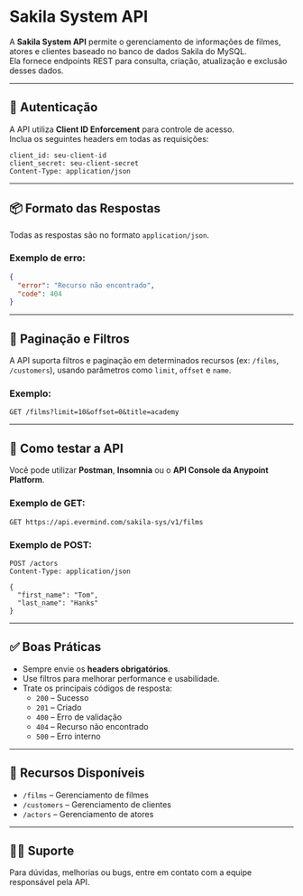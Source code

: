
# Sakila System API

A **Sakila System API** permite o gerenciamento de informações de filmes, atores e clientes baseado no banco de dados Sakila do MySQL.  
Ela fornece endpoints REST para consulta, criação, atualização e exclusão desses dados.

---

## 🔐 Autenticação

A API utiliza **Client ID Enforcement** para controle de acesso.  
Inclua os seguintes headers em todas as requisições:

```http
client_id: seu-client-id
client_secret: seu-client-secret
Content-Type: application/json
```

---

## 📦 Formato das Respostas

Todas as respostas são no formato `application/json`.

### Exemplo de erro:
```json
{
  "error": "Recurso não encontrado",
  "code": 404
}
```

---

## 📃 Paginação e Filtros

A API suporta filtros e paginação em determinados recursos (ex: `/films`, `/customers`), usando parâmetros como `limit`, `offset` e `name`.

### Exemplo:
```http
GET /films?limit=10&offset=0&title=academy
```

---

## 🔧 Como testar a API

Você pode utilizar **Postman**, **Insomnia** ou o **API Console da Anypoint Platform**.

### Exemplo de GET:
```http
GET https://api.evermind.com/sakila-sys/v1/films
```

### Exemplo de POST:
```http
POST /actors
Content-Type: application/json

{
  "first_name": "Tom",
  "last_name": "Hanks"
}
```

---

## ✅ Boas Práticas

- Sempre envie os **headers obrigatórios**.
- Use filtros para melhorar performance e usabilidade.
- Trate os principais códigos de resposta:
  - `200` – Sucesso
  - `201` – Criado
  - `400` – Erro de validação
  - `404` – Recurso não encontrado
  - `500` – Erro interno

---

## 📌 Recursos Disponíveis

- `/films` – Gerenciamento de filmes
- `/customers` – Gerenciamento de clientes
- `/actors` – Gerenciamento de atores

---

## 🧑‍💻 Suporte

Para dúvidas, melhorias ou bugs, entre em contato com a equipe responsável pela API.
